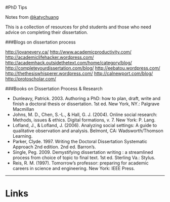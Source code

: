 #PhD Tips

Notes from [@katychuang][1]

This is a collection of resources for phd students and those who need advice on completing their dissertation. 

###Blogs on dissertation process

http://jovanevery.ca/
http://www.academicproductivity.com/
http://academiclifehacker.wordpress.com/
http://academhack.outsidethetext.com/home/category/blog/
http://completeyourdissertation.com/blog/
http://eebatou.wordpress.com/
http://thethesiswhisperer.wordpress.com/
http://calnewport.com/blog/
http://protoscholar.com/

###Books on Dissertation Process & Research

* Dunleavy, Patrick. 2003. Authoring a PhD: how to plan, draft, write and finish a doctoral thesis or dissertation. 1st ed. New York, NY.: Palgrave Macmillan
* Johns, M. D., Chen, S.-L., & Hall, G. J. (2004). Online social research: Methods, issues & ethics. Digital formations, v. 7. New York: P. Lang.
* Lofland, J., & Lofland, J. (2006). Analyzing social settings: A guide to qualitative observation and analysis. Belmont, CA: Wadsworth/Thomson Learning.
* Parker, Clyde. 1997. Writing the Doctoral Dissertation Systematic Approach 2nd edition.  2nd ed. Barron’s.
* Single, Peg. 2009. Demystifying dissertation writing : a streamlined process from choice of topic to final text. 1st ed. Sterling Va.: Stylus.  
* Reis, R. M. (1997). Tomorrow’s professor: preparing for academic careers in science and engineering. New York: IEEE Press.


---

# Links

[1]: http://twitter.com/katychuang
